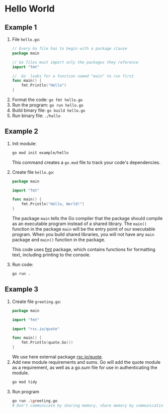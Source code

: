 # Hello World

## Example 1

1. File `hello.go`:
    ```go
    // Every Go file has to begin with a package clause
    package main

    // Go files must import	only the packages they reference
    import "fmt"
    
    //  Go	looks for a function named "main" to run first
    func main() {
        fmt.Println("Hello")
    }
    ```
2. Format the code: `go fmt hello.go`
3. Run the program: `go run hello.go`
4. Build binary file: `go build hello.go`
5. Run binary file: `./hello`

## Example 2

1. Init module: 
    ```bash
    go mod init example/hello
    ```
    This command creates a `go.mod` file to track your code's dependencies.

2. Create file `hello.go`:
    ```go
    package main

    import "fmt"

    func main() {
        fmt.Println("Hello, World!")
    }
    ```
    The package `main` tells the Go compiler that the package should compile as an executable program instead of a shared library. 
    The `main()` function in the package `main` will be the entry point of our executable program. 
    When you build shared libraries, you will not have any `main` package and `main()` function in the package.
    
    This code uses [fmt](https://pkg.go.dev/fmt) package, which contains functions for formatting text, including printing to the console. 
3. Run code:
    ```bash
    go run .
    ```

## Example 3

1. Create file `greeting.go`:
    ```go
    package main

    import "fmt"

    import "rsc.io/quote"

    func main() {
        fmt.Println(quote.Go())
    }
    ```
    We use here external package [rsc.io/quote](https://pkg.go.dev/rsc.io/quote).
2. Add new module requirements and sums. Go will add the quote module as a requirement, as well as a go.sum file for use in authenticating the module.
    ```bash
    go mod tidy
    ```
3. Run program
    ```bash
    go run .\greeting.go
    # Don't communicate by sharing memory, share memory by communicating.
    ```
